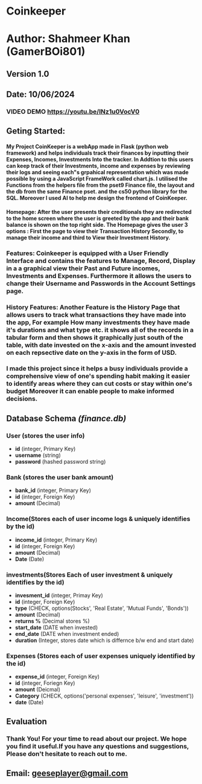 # **Coinkeeper**
# **Author:** __Shahmeer Khan (GamerBOi801)__
## Version 1.0
## Date: 10/06/2024
### VIDEO DEMO <https://youtu.be/INz1u0VocV0>

## Geting Started:
####  My Project **CoinKeeper** is a webApp made in Flask (python web framework) and helps individuals track their finances  by inputting their Expenses, Incomes, Investments Into the tracker. In Addtion to this users can keep track of their Investments, income and expenses by reviewing their logs and seeing each"s grpahical representation which was made possible by using a JavaScript FrameWork called chart.js. I utilised the Functions from the helpers file from the pset9 Finance file, the layout and the db from the same Finance pset. and the cs50 python library for the SQL. Moreover I used AI to help me design the frontend of CoinKeeper. 

#### **Homepage:** After the user presents their creditionals they are redirected to the home screen where the user is greeted by the app and their bank balance is shown on the top right side. The Homepage gives the user 3 options : First the page to view their Transaction History Secondly, to manage their income and third to View their Investment History.

### **Features:** Coinkeeper is equipped with a User Friendly  Interface and contains the features to Manage, Record, Display in a a graphical view their Past and Future incomes, Investments and Expenses. Furthermore it  allows the users to change their Username and Passwords in the Account Settings page.

### **History Features:** Another Feature is the History Page that allows users to track what transactions they have made into the app, For example How many investments they have made it's durations and what type etc. it shows all of the records in a tabular form and then shows it graphically just south of the table, with date invested on the x-axis and the amount invested on each repsective date on the y-axis in the form of USD. 

### I made this project since it helps a busy individuals provide a comprehensive view of one's spending habit making it easier to identify areas where they can cut costs or stay within one's budget Moreover it can enable people to make informed decisions.

## Database Schema _(finance.db)_ 
### User (stores the user info)
* **id** (integer, Primary Key)
*  **username** (string)
* **password** (hashed password string)

### Bank (stores the user bank amount)
* **bank_id** (integer, Primary Key)
* **id** (integer, Foreign Key)
* **amount** (Decimal)

### Income(Stores each of user income logs & uniquely identifies by the id)
* **income_id** (integer, Primary Key)
* **id** (integer, Foreign Key)
* **amount** (Decimal)
* **Date** (Date)

### investments(Stores Each of user investment & uniquely identifies by the id)
* **invesment_id** (integer, Primay Key)
* **id** (integer, Foreign Key)
* **type** (CHECK, options(Stocks', 'Real Estate', 'Mutual Funds', 'Bonds'))
* **amount** (Decimal)
* **returns %** (Decimal stores %)
* **start_date** (DATE when invested)
* **end_date** (DATE when investment ended)
* **duration** (Integer, stores date which is differnce b/w end and start date)

### Expenses (Stores each of user expenses uniquely identified by the id)
* **expense_id** (integer, Foreign Key)
* **id** (integer, Foriegn Key)
* **amount** (Deicmal)
* **Category** (CHECK, options('personal expenses', 'leisure', 'investment'))
* **date** (Date)

## Evaluation
### Thank You! For your time to read about our project. We hope you find it useful.If you have any questions and suggestions, Please don't hesitate to reach out to me.

## Email: **geeseplayer@gmail.com**